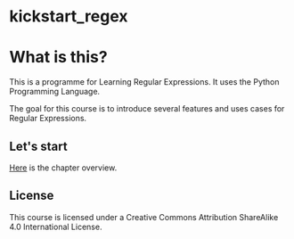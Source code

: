 # kickstart_regex

# What is this?
This is a programme for Learning Regular Expressions. It uses the Python Programming Language.

The goal for this course is to introduce several features and uses cases for Regular Expressions. 

## Let's start
[Here](content/overview.md) is the chapter overview.

## License
This course is licensed under a Creative Commons Attribution ShareAlike 4.0 International License.